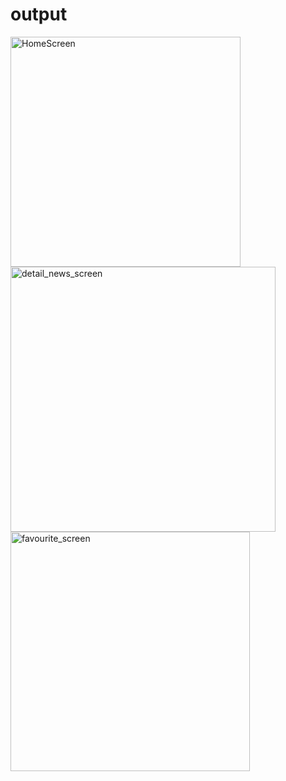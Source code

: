 # output
<img width="368" alt="HomeScreen" src="https://github.com/Manli123/NewsAppInKotlin/assets/32266311/125423e6-22c0-4ce5-ac71-08a81c4a495b">
<img width="424" alt="detail_news_screen" src="https://github.com/Manli123/NewsAppInKotlin/assets/32266311/3af81e92-f013-47f0-98f0-cdff429c2641">
<img width="383" alt="favourite_screen" src="https://github.com/Manli123/NewsAppInKotlin/assets/32266311/05080194-3268-42e8-b166-e46e637486be">
